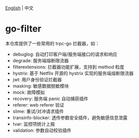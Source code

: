 [English](README.md) | 中文

# go-filter

本仓库提供了一些常用的 trpc-go 拦截器，如：

* debuglog: 自动打印客户端/服务端接口的请求和响应
* degrade: 服务端熔断限流器
* filterextensions: 拦截器功能扩展，支持到 method 粒度
* hystrix: 基于 Netflix 开源的 hystrix 实现的服务端熔断限流器
* jwt: 用户身份验证拦截器
* masking: 敏感数据脱敏模块
* mock: 故障模拟
* recovery: 服务端 panic 自动捕获插件
* referer: web referer 验证
* slime: 重试/对冲请求插件
* transinfo-blocker: 透传参数安全插件，避免敏感信息泄露
* tvar: 监控项统计上报
* validation: 参数自动校验插件
